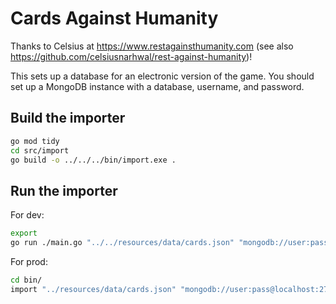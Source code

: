 # Cards Against Humanity

Thanks to Celsius at https://www.restagainsthumanity.com (see also https://github.com/celsiusnarhwal/rest-against-humanity)!

This sets up a database for an electronic version of the game. You should set up a MongoDB instance with a database, username, and password.

## Build the importer

```bash
go mod tidy
cd src/import
go build -o ../../../bin/import.exe .
```

## Run the importer 

For dev:

```bash
export 
go run ./main.go "../../resources/data/cards.json" "mongodb://user:pass@localhost:27017/db_name" db_name
```

For prod:

```bash
cd bin/
import "../resources/data/cards.json" "mongodb://user:pass@localhost:27017/db_name" db_name
```